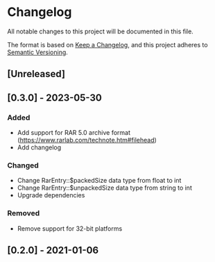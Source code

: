 # Changelog

All notable changes to this project will be documented in this file.

The format is based on [Keep a Changelog](https://keepachangelog.com/en/1.0.0/),
and this project adheres to [Semantic Versioning](https://semver.org/spec/v2.0.0.html).

## [Unreleased]

## [0.3.0] - 2023-05-30

### Added

- Add support for RAR 5.0 archive format (https://www.rarlab.com/technote.htm#filehead)
- Add changelog

### Changed

- Change RarEntry::$packedSize data type from float to int
- Change RarEntry::$unpackedSize data type from string to int
- Upgrade dependencies

### Removed

- Remove support for 32-bit platforms

## [0.2.0] - 2021-01-06
